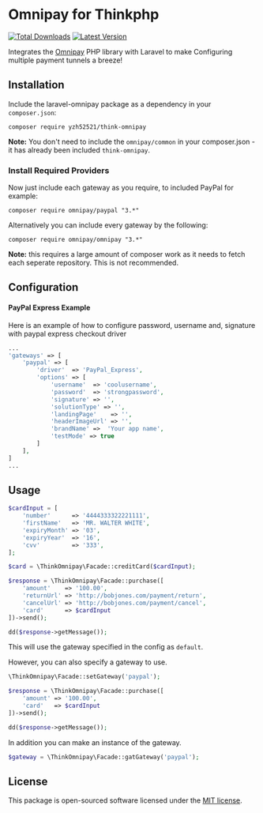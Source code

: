 Omnipay for Thinkphp
==============

[![Total Downloads](https://img.shields.io/packagist/dt/yzh52521/think-omnipay.svg)](https://packagist.org/packages/yzh52521/think-omnipay)
[![Latest Version](http://img.shields.io/packagist/v/yzh52521/think-omnipay.svg)](https://github.com/ignited/yzh52521/think-omnipay/releases)

Integrates the [Omnipay](https://github.com/adrianmacneil/omnipay) PHP library with Laravel to make Configuring multiple payment tunnels a breeze!

## Installation

Include the laravel-omnipay package as a dependency in your `composer.json`:

    composer require yzh52521/think-omnipay

**Note:** You don't need to include the `omnipay/common` in your composer.json - it has already been included `think-omnipay`.

### Install Required Providers

Now just include each gateway as you require, to included PayPal for example:

    composer require omnipay/paypal "3.*"

Alternatively you can include every gateway by the following:

    composer require omnipay/omnipay "3.*"

**Note:** this requires a large amount of composer work as it needs to fetch each seperate repository. This is not recommended.

## Configuration

#### PayPal Express Example
Here is an example of how to configure password, username and, signature with paypal express checkout driver

```php
...
'gateways' => [
    'paypal' => [
        'driver'  => 'PayPal_Express',
        'options' => [
            'username'  => 'coolusername',
            'password'  => 'strongpassword',
            'signature' => '',
            'solutionType' => '',
            'landingPage'    => '',
            'headerImageUrl' => '',
            'brandName' =>  'Your app name',
            'testMode' => true
        ]
    ],
]
...
```


## Usage

```php
$cardInput = [
	'number'      => '4444333322221111',
	'firstName'   => 'MR. WALTER WHITE',
	'expiryMonth' => '03',
	'expiryYear'  => '16',
	'cvv'         => '333',
];

$card = \ThinkOmnipay\Facade::creditCard($cardInput);

$response = \ThinkOmnipay\Facade::purchase([
	'amount'    => '100.00',
	'returnUrl' => 'http://bobjones.com/payment/return',
	'cancelUrl' => 'http://bobjones.com/payment/cancel',
	'card'      => $cardInput
])->send();

dd($response->getMessage());
```

This will use the gateway specified in the config as `default`.

However, you can also specify a gateway to use.

```php
\ThinkOmnipay\Facade::setGateway('paypal');

$response = \ThinkOmnipay\Facade::purchase([
	'amount' => '100.00',
	'card'   => $cardInput
])->send();

dd($response->getMessage());
```

In addition you can make an instance of the gateway.

```php
$gateway = \ThinkOmnipay\Facade::gatGateway('paypal');
```

## License
This package is open-sourced software licensed under the [MIT license](https://opensource.org/licenses/MIT).
